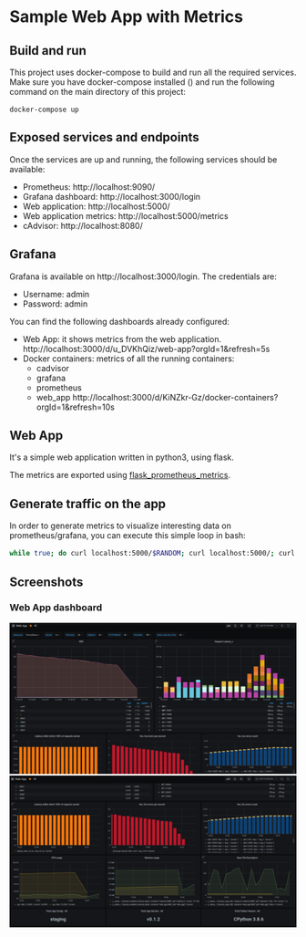 # Sample Web App with Metrics

## Build and run

This project uses docker-compose to build and run all the required services.
Make sure you have docker-compose installed () and run the following command on the main directory of this project:

```
docker-compose up
```

## Exposed services and endpoints

Once the services are up and running, the following services should be available:

* Prometheus: http://localhost:9090/
* Grafana dashboard: http://localhost:3000/login
* Web application: http://localhost:5000/
* Web application metrics: http://localhost:5000/metrics
* cAdvisor: http://localhost:8080/

## Grafana

Grafana is available on http://localhost:3000/login. The credentials are:

* Username: admin
* Password: admin

You can find the following dashboards already configured:

* Web App: it shows metrics from the web application.
  http://localhost:3000/d/u_DVKhQiz/web-app?orgId=1&refresh=5s
* Docker containers: metrics of all the running containers:
  - cadvisor
  - grafana
  - prometheus
  - web_app
  http://localhost:3000/d/KiNZkr-Gz/docker-containers?orgId=1&refresh=10s

## Web App

It's a simple web application written in python3, using flask.

The metrics are exported using [flask_prometheus_metrics](https://github.com/pilosus/flask_prometheus_metrics).

## Generate traffic on the app

In order to generate metrics to visualize interesting data on prometheus/grafana, you can execute this simple loop in bash:

```bash
while true; do curl localhost:5000/$RANDOM; curl localhost:5000/; curl localhost:5000/metrics; curl localhost:5000/404; curl localhost:5000/asdf; sleep 0.01; done
```

## Screenshots

### Web App dashboard

![web_app_screenshot_1](docs/images/screenshot-1.png)
<br />
![web_app_screenshot_2](docs/images/screenshot-2.png)

